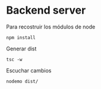 # Backend server


Para recostruir los módulos de node
```
npm install
```

Generar dist
```
tsc -w
```

Escuchar cambios
```
nodemo dist/
```